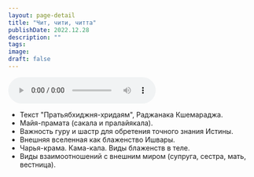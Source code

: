 ```yaml
---
layout: page-detail
title: "Чит, чити, читта"
publishDate: 2022.12.28
description: ""
tags:
image:
draft: false
---
```


<audio title="2022.12.28 - Чит, чити, читта.mp3" src="https://filer-api.advayta.org/v1.0/public/files/74705" controls=""></audio>

* Текст "Пратьябхиджня-хридаям", Раджанака Кшемараджа.
* Майя-прамата (сакала и пралайякала).
* Важность гуру и шастр для обретения точного знания Истины.
* Внешняя вселенная как блаженство Ишвары.
* Чарья-крама. Кама-кала. Виды блаженств в теле.
* Виды взаимоотношений с внешним миром (супруга, сестра, мать, вестница).

  
